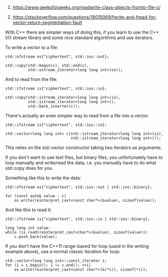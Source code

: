 1. https://www.geeksforgeeks.org/readwrite-class-objects-fromto-file-c/

2. https://stackoverflow.com/questions/18015069/fwrite-and-fread-for-vector-return-segmentation-fault

With C++ there are simpler ways of doing this, if you learn to use the C++ I/O stream library and some nice standard algorithms and use iterators.

To write a vector to a file:

    std::ofstream os{"ciphertext", std::ios::out};

    std::copy(std::begin(c), std::end(c),
              std::ostream_iterator<long long int>(os));
And to read from the file:

    std::ifstream is{"ciphertext", std::ios::in};

    std::copy(std::istream_iterator<long long int>(is),
              std::istream_iterator<long long int>(),
              std::back_inserter(c));
There's actually an even simpler way to read from a file into a vector:

    std::ifstream is{"ciphertext", std::ios::in};

    std::vector<long long int> c(std::istream_iterator<long long int>(is),
                                 std::istream_iterator<long long int>());
This relies on the std::vector constructor taking two iterators as arguments.

If you don't want to use text files, but binary files, you unfortunately have to loop manually and write/read the data, i.e. you manually have to do what std::copy does for you.

Something like this to write the data:

    std::ofstream os{"ciphertext", std::ios::out | std::ios::binary};

    for (const auto& value : c)
        os.write(reinterpret_cast<const char*>(&value), sizeof(value));
And like this to read it:

    std::ifstream is{"ciphertext", std::ios::in | std::ios::binary};

    long long int value:
    while (is.read(reinterpret_cast<char*>(&value), sizeof(value)))
        c.push_back(value);
If you don't have the C++11 range-based for loop (used in the writing example above), use a normal classic iteration for loop:

    std::vector<long long int>::const_iterator i;
    for (i = c.begin(); i != c.end(); ++i)
        os.write(reinterpret_cast<const char*>(&(*i)), sizeof(*i));
